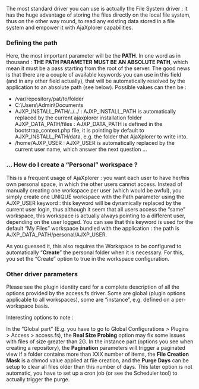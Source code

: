 The most standard driver you can use is actually the File System driver : it has the huge advantage of storing the files directly on the local file system, thus on the other way round, to read any existing data stored in a file system and empower it with AjaXplorer capabilities.

### Defining the path
Here, the most important parameter will be the **PATH**. In one word as in thousand : **THE PATH PARAMETER MUST BE AN ABSOLUTE PATH**, which mean it must be a pass starting from the root of the server. The good news is that there are a couple of available keywords you can use in this field (and in any other field actually), that will be automatically resolved by the application to an absolute path (see below). Possible values can then be :

+ /var/repository/pat/to/folder
+ C:\Users\Admin\Documents
+ AJXP_INSTALL_PATH/../../ : AJXP_INSTALL_PATH is automatically replaced by the current ajaxplorer installation folder
AJXP_DATA_PATH/files : AJXP_DATA_PATH is defined in the bootstrap_context.php file, it is pointing by default to AJXP_INSTALL_PATH/data, e.g. the folder that AjaXplorer to write into.
+ /home/AJXP_USER : AJXP_USER is automatically replaced by the current user name, which answer the next question …

### … How do I create a “Personal” workspace ?
This is a frequent usage of AjaXplorer : you want each user to have her/his own personal space, in which the other users cannot access. Instead of manually creating one workspace per user (which would be awful), you simply create one UNIQUE workspace with the Path parameter using the AJXP_USER keyword : this keyword will be dynamically replaced by the current user login, thus although it seem that all users access the “same” workspace, this workspace is actually always pointing to a different user, depending on the user logged. You can see that this keyword is used for the default “My Files” workspace bundled with the application : the path is AJXP_DATA_PATH/personal/AJXP_USER.

As you guessed it, this also requires the Workspace to be configured to automatically “**Create**” the personal folder when it is necessary. For this, you set the “Create” option to true in the workspace configuration.

### Other driver parameters
Please see the plugin identity card for a complete description of all the options provided by the access.fs driver. Some are global (plugin options applicable to all workspaces), some are “instance”, e.g. defined on a per-workspace basis.

Interesting options to note :

In the “Global part” (E.g. you have to go to Global Configurations > Plugins > Access > access.fs), the **Real Size Probing** option may fix some issues with files of size greater than 2G. In the instance part (options you see when creating a repository), the **Pagination** parameters will trigger a paginated view if a folder contains more than XXX number of items, the **File Creation Mask** is a chmod value applied at file creation, and the **Purge Days** can be setup to clear all files older than this number of days. This later option is not automatic, you have to set up a cron job (or see the Scheduler tool) to actually trigger the purge.

 